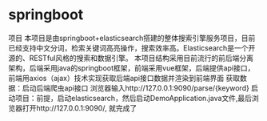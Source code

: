 # springboot
项目
本项目是由springboot+elasticsearch搭建的整体搜索引擎服务项目，目前已经支持中文分词，检索关键词高亮操作，搜索效率高。Elasticsearch是一个开源的、RESTful风格的搜索和数据引擎。
本项目结构采用目前流行的前后端分离架构，后端采用java的springboot框架，前端采用vue框架，后端提供api接口，前端用axios（ajax）技术实现获取后端api接口数据并渲染到前端界面
获取数据：启动后端爬虫api接口 浏览器输入http://127.0.0.1:9090/parse/{keyword}
启动项目：前提，启动elasticsearch，然后启动DemoApplication.java文件,最后浏览器打开http://127.0.0.1:9090/, 就完成了
